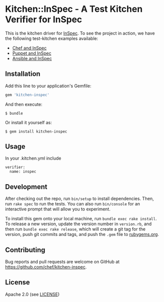 # Kitchen::InSpec - A Test Kitchen Verifier for InSpec

This is the kitchen driver for [InSpec](https://github.com/chef/inspec). To see the project in action, we have the following test-kitchen examples available:

 - [Chef and InSpec](https://github.com/chef/inspec/tree/master/examples/kitchen-chef)
 - [Puppet and InSpec](https://github.com/chef/inspec/tree/master/examples/kitchen-puppet)
 - [Ansible and InSpec](https://github.com/chef/inspec/tree/master/examples/kitchen-ansible)

## Installation

Add this line to your application's Gemfile:

```ruby
gem 'kitchen-inspec'
```

And then execute:

    $ bundle

Or install it yourself as:

    $ gem install kitchen-inspec

## Usage

In your .kitchen.yml include
```
verifier:
  name: inspec
```

## Development

After checking out the repo, run `bin/setup` to install dependencies. Then, run `rake spec` to run the tests. You can also run `bin/console` for an interactive prompt that will allow you to experiment.

To install this gem onto your local machine, run `bundle exec rake install`. To release a new version, update the version number in `version.rb`, and then run `bundle exec rake release`, which will create a git tag for the version, push git commits and tags, and push the `.gem` file to [rubygems.org](https://rubygems.org).

## Contributing

Bug reports and pull requests are welcome on GitHub at https://github.com/chef/kitchen-inspec.

## License

Apache 2.0 (see [LICENSE][license])

[license]: https://github.com/chef/kitchen-inspec/blob/master/LICENSE
